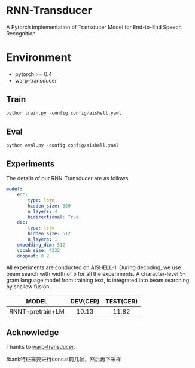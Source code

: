 # RNN-Transducer
A Pytorch Implementation of Transducer Model for End-to-End Speech Recognition

# Environment
- pytorch >= 0.4
- warp-transducer

## Train
```python
python train.py -config config/aishell.yaml
```

## Eval
```
python eval.py -config config/aishell.yaml
```

## Experiments
The details of our RNN-Transducer are as follows.
```yaml
model:
    enc:
        type: lstm
        hidden_size: 320
        n_layers: 4
        bidirectional: True
    dec:
        type: lstm
        hidden_size: 512
        n_layers: 1
    embedding_dim: 512
    vocab_size: 4232
    dropout: 0.2
```
All experiments are conducted on AISHELL-1. During decoding, we use beam search with width of 5 for all the experiments. A character-level 5-gram language model from training text, is integrated into beam searching by shallow fusion. 

| MODEL | DEV(CER) | TEST(CER) |
|:---: | :---:|:---: |
| RNNT+pretrain+LM | 10.13 | 11.82 |

## Acknowledge
Thanks to [warp-transducer](https://github.com/HawkAaron/warp-transducer).


fbank特征需要进行concat前几帧，然后再下采样
